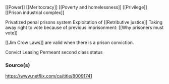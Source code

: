[[Power]]
[[Meritocracy]]
[[Poverty and homelessness]]
[[Privilege]]
[[Prison industrial complex]]

Privatized penal prisons system
Exploitation of 
[[Retributive justice]]
Taking away right to vote because of previous imprisonment: [[Why prisoners must vote]]

[[Jim Crow Laws]] are valid when there is a prison conviction. 

Convict Leasing 
Permeant second class status 

### Source(s) 
https://www.netflix.com/ca/title/80091741 